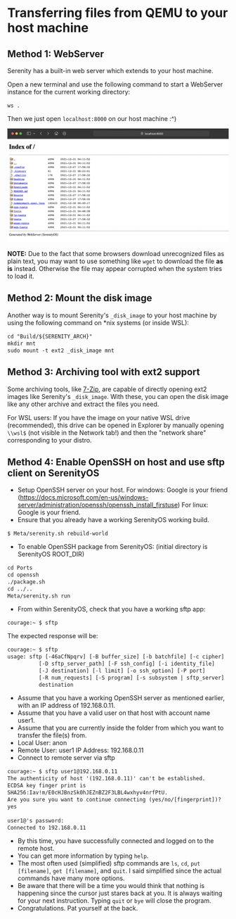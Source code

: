 # Transferring files from QEMU to your host machine

## Method 1: WebServer

Serenity has a built-in web server which extends to your host machine.

Open a new terminal and use the following command to start a WebServer instance for the current working directory:

```console
ws .
```

Then we just open `localhost:8000` on our host machine :^)

![](WebServer_localhost.jpg)

**NOTE:** Due to the fact that some browsers download unrecognized files as plain text, you may want to use something like `wget` to download the file **as is** instead. Otherwise the file may appear corrupted when the system tries to load it.

## Method 2: Mount the disk image

Another way is to mount Serenity's `_disk_image` to your host machine by using the following command on \*nix systems (or inside WSL):

```console
cd "Build/${SERENITY_ARCH}"
mkdir mnt
sudo mount -t ext2 _disk_image mnt
```

## Method 3: Archiving tool with ext2 support

Some archiving tools, like [7-Zip](https://www.7-zip.org/), are capable of directly opening ext2 images like Serenity's `_disk_image`. With these, you can open the disk image like any other archive and extract the files you need.

For WSL users: If you have the image on your native WSL drive (recommended), this drive can be opened in Explorer by manually opening `\\wsl$` (not visible in the Network tab!) and then the "network share" corresponding to your distro.

## Method 4: Enable OpenSSH on host and use sftp client on SerenityOS

-   Setup OpenSSH server on your host.
    For windows: Google is your friend (https://docs.microsoft.com/en-us/windows-server/administration/openssh/openssh_install_firstuse)
    For linux: Google is your friend.
-   Ensure that you already have a working SerenityOS working build.

```console
$ Meta/serenity.sh rebuild-world
```

-   To enable OpenSSH package from SerenityOS: (initial directory is SerenityOS ROOT_DIR)

```console
cd Ports
cd openssh
./package.sh
cd ../..
Meta/serenity.sh run
```

-   From within SerenityOS, check that you have a working sftp app:

```console
courage:~ $ sftp
```

The expected response will be:

```console
courage:~ $ sftp
usage: sftp [-46aCfNpqrv] [-B buffer_size] [-b batchfile] [-c cipher]
          [-D sftp_server_path] [-F ssh_config] [-i identity_file]
          [-J destination] [-l limit] [-o ssh_option] [-P port]
          [-R num_requests] [-S program] [-s subsystem | sftp_server]
          destination
```

-   Assume that you have a working OpenSSH server as mentioned earlier, with an IP address of 192.168.0.11.
-   Assume that you have a valid user on that host with account name user1.
-   Assume that you are currently inside the folder from which you want to transfer the file(s) from.
-   Local
    User: anon
-   Remote
    User: user1
    IP Address: 192.168.0.11
-   Connect to remote server via sftp

```console
courage:~ $ sftp user1@192.168.0.11
The authenticity of host '(192.168.0.11)' can't be established.
ECDSA key finger print is SHA256:Iav!m/E0cHJBnzSk0hJEZnBZ2F3LBL4wxhyv4nrfPtU.
Are you sure you want to continue connecting (yes/no/[fingerprint])? yes

user1@'s password:
Connected to 192.168.0.11

```

-   By this time, you have successfully connected and logged on to the remote host.
-   You can get more information by typing `help`.
-   The most often used (simplified) sftp commands are `ls`, `cd`, `put [filename]`, `get [filename]`, and `quit`. I said simplified since the actual commands have many more options.
-   Be aware that there will be a time you would think that nothing is happening since the cursor just stares back at you. It is always waiting for your next instruction. Typing `quit` or `bye` will close the program.
-   Congratulations. Pat yourself at the back.
